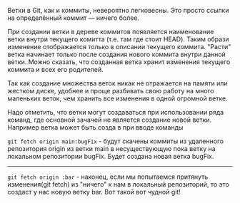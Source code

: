 Ветки в Git, как и коммиты, невероятно легковесны. Это просто ссылки на определённый коммит — ничего более. 

При создании ветки в дереве коммитов появляется наименование ветки внутри текущего комитта (т.е. там где стоит HEAD). Таким образи изменение отображается  только в описании текущего коммита. "Расти" ветка начинает только после создания нового коммита внутри данной ветки. Можно сказать, что созданная ветка хранит изменения текущего коммита и всех его родителей.

Так как создание множества веток никак не отражается на памяти или жестком диске, удобнее и проще разбивать свою работу на много маленьких веток, чем хранить все изменения в одной огромной ветке.

Надо отметить, что ветки могут создаваться при использовании ряда команд, где основной зачачей не является создание новой ветки. Например ветка может быть созда в при вводе команды 

`git fetch origin main:bugFix` - будут скачены коммиты из удаленного репозитория origin из ветки main в несуществующую пока ветку на локальном репозитории bugFix. Будет создана новая ветка bugFix.

***
`git fetch origin :bar`  - наконец, если мы попытаемся притянуть изменения(git fetch) из "ничего" к нам в локальный репозиторий, то это создаст у нас новую ветку bar. Вот такой вот чудной git!
